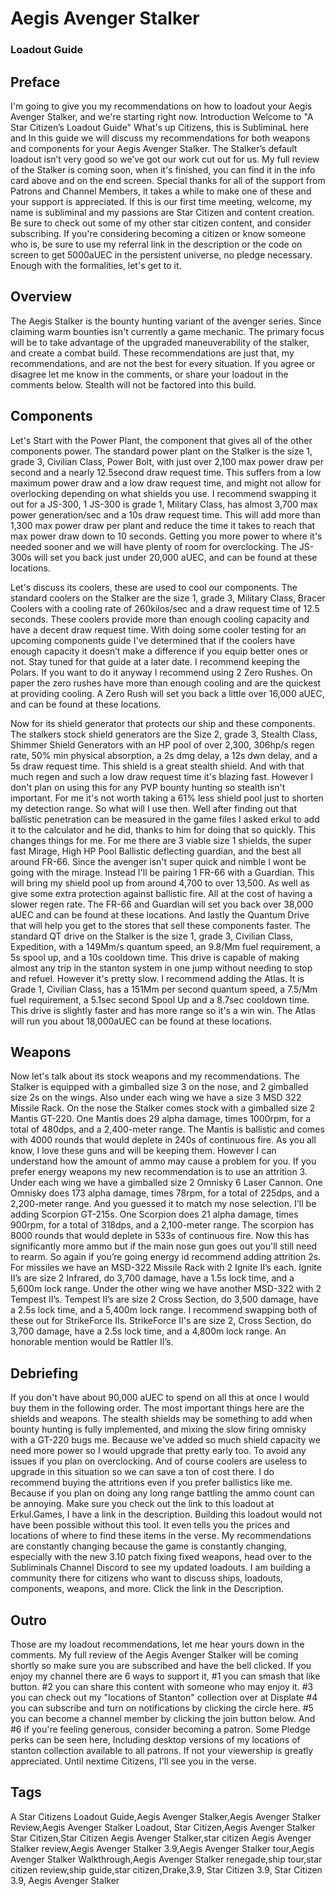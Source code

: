 # Aegis Avenger Stalker
### Loadout Guide
## Preface
I'm going to give you my recommendations on how to loadout your Aegis Avenger Stalker, and we're starting right now.
Introduction
Welcome to "A Star Citizen’s Loadout Guide" What's up Citizens, this is SubliminaL here and In this guide we will discuss my recommendations for both weapons and components for your Aegis Avenger Stalker. The Stalker’s default loadout isn’t very good so we’ve got our work cut out for us. My full review of the Stalker is coming soon, when it's finished, you can find it in the info card above and on the end screen. Special thanks for all of the support from Patrons and Channel Members, it takes a while to make one of these and your support is appreciated. If this is our first time meeting, welcome, my name is subliminal and my passions are Star Citizen and content creation. Be sure to check out some of my other star citizen content, and consider subscribing. If you're considering becoming a citizen or know someone who is, be sure to use my referral link in the description or the code on screen to get 5000aUEC in the persistent universe, no pledge necessary. Enough with the formalities, let's get to it.

## Overview
The Aegis Stalker is the bounty hunting variant of the avenger series. Since claiming warm bounties isn't currently a game mechanic. The primary focus will be to take advantage of the upgraded maneuverability of the stalker, and create a combat build. These recommendations are just that, my recommendations, and are not the best for every situation. If you agree or disagree let me know in the comments, or share your loadout in the comments below. Stealth will not be factored into this build.

## Components
Let's Start with the Power Plant, the component that gives all of the other components power. The standard power plant on the Stalker is the size 1, grade 3, Civilian Class, Power Bolt, with just over 2,100 max power draw per second and a nearly 12.5second draw request time. This suffers from a low maximum power draw and a low draw request time, and might not allow for overlocking depending on what shields you use. I recommend swapping it out for a JS-300, 1 JS-300 is grade 1,  Military Class, has almost 3,700 max power generation/sec and a 10s draw request time. This will add more than 1,300 max power draw per plant and reduce the time it takes to reach that max power draw down to 10 seconds. Getting you more power to where it's needed sooner and we will have plenty of room for overclocking. The JS-300s will set you back just under 20,000 aUEC, and  can be found at these locations.

Let's discuss its coolers, these are used to cool our components. The standard coolers on the Stalker are the size 1, grade 3, Military Class, Bracer Coolers with a cooling rate of 260kilos/sec and a draw request time of 12.5 seconds. These coolers provide more than enough cooling capacity and have a decent draw request time. With doing some cooler testing for an upcoming components guide I've determined that if the coolers have enough capacity it doesn’t make a difference if you equip better ones or not. Stay tuned for that guide at a later date. I recommend keeping the Polars. If you want to do it anyway I recommend using 2 Zero Rushes. On paper the zero rushes have more than enough cooling and are the quickest at providing cooling. A Zero Rush will set you back a little over 16,000 aUEC, and  can be found at these locations.

Now for its shield generator that protects our ship and these components. The stalkers stock shield generators are the Size 2, grade 3, Stealth Class, Shimmer Shield Generators with an HP pool of over 2,300, 306hp/s regen rate, 50% min physical absorption, a 2s dmg delay, a 12s dwn delay, and a 5s draw request time. This shield is a great stealth shield. And with that much regen and such a low draw request time it's blazing fast. However I don't plan on using this for any PVP bounty hunting so stealth isn't important. For me it's not worth taking a 61% less shield pool just to shorten my detection range. So what will I use then. Well after finding out that ballistic penetration can be measured in the game files I asked erkul to add it to the calculator and he did, thanks to him for doing that so quickly. This changes things for me. For me there are 3 viable size 1 shields, the super fast Mirage, High HP Pool Ballistic deflecting guardian, and the best all around FR-66. Since the avenger isn't super quick and nimble I wont be going with the mirage. Instead I'll be pairing 1 FR-66 with a Guardian. This will bring my shield pool up from around 4,700 to over 13,500. As well as give some extra protection against ballistic fire. All at the cost of having a slower regen rate. The FR-66 and Guardian will set you back over 38,000 aUEC and can be found at these locations.
And lastly the Quantum Drive that will help you get to the stores that sell these components faster. The standard QT drive on the Stalker is the size 1, grade 3, Civilian Class, Expedition, with a 149Mm/s quantum speed, an 9.8/Mm fuel requirement, a 5s spool up, and a 10s cooldown time. This drive is capable of making almost any trip in the stanton system in one jump without needing to stop and refuel. However it's pretty slow. I recommend adding the Atlas. It is Grade 1, Civilian Class, has a 151Mm per second quantum speed, a 7.5/Mm fuel requirement, a 5.1sec second Spool Up and a 8.7sec cooldown time. This drive is slightly faster and has more range so it's a win win. The Atlas will run you about 18,000aUEC can be found at these locations.

## Weapons
Now let's talk about its stock weapons and my recommendations. The Stalker is equipped with a gimballed size 3 on the nose, and 2 gimballed size 2s on the wings. Also under each wing we have a size 3 MSD 322 Missile Rack.
On the nose the Stalker comes stock with a gimballed size 2 Mantis GT-220. One Mantis does 29 alpha damage, times 1000rpm, for a total of 480dps, and a 2,400-meter range. The Mantis is ballistic and comes with 4000 rounds that would deplete in 240s of continuous fire. As you all know, I love these guns and will be keeping them. However I can understand how the amount of ammo may cause a problem for you. If you prefer energy weapons my new recommendation is to use an attrition 3.
Under each wing we have a gimballed size 2 Omnisky 6 Laser Cannon. One Omnisky does 173 alpha damage, times 78rpm, for a total of 225dps, and a 2,200-meter range. And you guessed it to match my nose selection. I'll be adding  Scorpion GT-215s. One Scorpion does 21 alpha damage, times 900rpm, for a total of 318dps, and a 2,100-meter range. The scorpion has 8000 rounds that would deplete in 533s of continuous fire. Now this has significantly more ammo but if the main nose gun goes out you'll still need to rearm. So again if you’re going energy id recommend adding attrition 2s.
For missiles we have an MSD-322 Missile Rack with 2 Ignite II’s each. Ignite II’s are size 2 Infrared, do 3,700 damage, have a 1.5s lock time, and a 5,600m lock range. Under the other wing we have another MSD-322 with 2 Tempest II’s. Tempest II’s are size 2 Cross Section, do 3,500 damage, have a 2.5s lock time, and a 5,400m lock range. I recommend swapping both of these out for StrikeForce IIs. StrikeForce II's are size 2, Cross Section, do 3,700 damage, have a 2.5s lock time, and a 4,800m lock range. An honorable mention would be Rattler II’s.

## Debriefing
If you don't have about 90,000 aUEC to spend on all this at once I would buy them in the following order. The most important things here are the shields and weapons. The stealth shields may be something to add when bounty hunting is fully implemented, and mixing the slow firing omnisky with a GT-220 bugs me. Because we've added so much shield capacity we need more power so I would upgrade that pretty early too. To avoid any issues if you plan on overclocking. And of course coolers are useless to upgrade in this situation so we can save a ton of cost there. I do recommend buying the attritions even if you prefer ballistics like me. Because if you plan on doing any long range battling the ammo count can be annoying.
Make sure you check out the link to this loadout at Erkul.Games, I have a link in the description. Building this loadout would not have been possible without this tool. It even tells you the prices and locations of where to find these items in the verse. My recommendations are constantly changing because the game is constantly changing, especially with the new 3.10 patch fixing fixed weapons, head over to the Subliminals Channel Discord to see my updated loadouts. I am building a community there for citizens who want to discuss ships, loadouts, components, weapons, and more. Click the link in the Description.

## Outro
Those are my loadout recommendations, let me hear yours down in the comments. My full review of the Aegis Avenger Stalker will be coming shortly so make sure you are subscribed and have the bell clicked. If you enjoy my channel there are 6 ways to support it, #1 you can smash that like button. #2 you can share this content with someone who may enjoy it. #3 you can check out my "locations of Stanton" collection over at Displate #4 you can subscribe and turn on notifications by clicking the circle here. #5 you can become a channel member by clicking the join button below. And #6 if you're feeling generous, consider becoming a patron. Some Pledge perks can be seen here, Including desktop versions of my locations of stanton collection available to all patrons. If not your viewership is greatly appreciated. Until nextime Citizens, I'll see you in the verse.

## Tags
A Star Citizens Loadout Guide,Aegis Avenger Stalker,Aegis Avenger Stalker Review,Aegis Avenger Stalker Loadout, Star Citizen,Aegis Avenger Stalker Star Citizen,Star Citizen Aegis Avenger Stalker,star citizen Aegis Avenger Stalker review,Aegis Avenger Stalker 3.9,Aegis Avenger Stalker tour,Aegis Avenger Stalker Walkthrough,Aegis Avenger Stalker renegade,ship tour,star citizen review,ship guide,star citizen,Drake,3.9, Star Citizen 3.9, Star Citizen 3.9, Aegis Avenger Stalker
